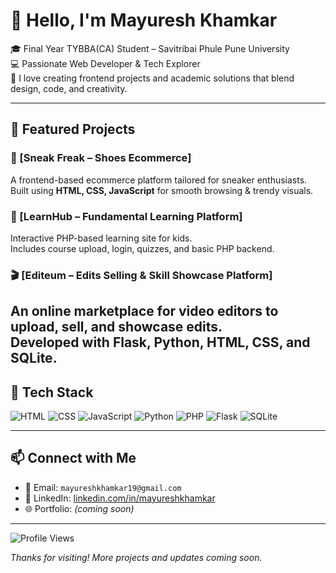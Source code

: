 # 👋 Hello, I'm Mayuresh Khamkar

🎓 Final Year TYBBA(CA) Student – Savitribai Phule Pune University  
💻 Passionate Web Developer & Tech Explorer  
🚀 I love creating frontend projects and academic solutions that blend design, code, and creativity.

---

## 💼 Featured Projects

### 👟 [Sneak Freak – Shoes Ecommerce]
A frontend-based ecommerce platform tailored for sneaker enthusiasts.  
Built using **HTML, CSS, JavaScript** for smooth browsing & trendy visuals.

### 📘 [LearnHub – Fundamental Learning Platform]
Interactive PHP-based learning site for kids.  
Includes course upload, login, quizzes, and basic PHP backend.

### 🎬 [Editeum – Edits Selling & Skill Showcase Platform]
An online marketplace for video editors to upload, sell, and showcase edits.  
Developed with **Flask, Python, HTML, CSS**, and **SQLite**.
---

## 🧰 Tech Stack

![HTML](https://img.shields.io/badge/-HTML5-E34F26?logo=html5&logoColor=white)
![CSS](https://img.shields.io/badge/-CSS3-1572B6?logo=css3)
![JavaScript](https://img.shields.io/badge/-JavaScript-F7DF1E?logo=javascript&logoColor=black)
![Python](https://img.shields.io/badge/-Python-3776AB?logo=python&logoColor=white)
![PHP](https://img.shields.io/badge/-PHP-777BB4?logo=php&logoColor=white)
![Flask](https://img.shields.io/badge/-Flask-000000?logo=flask&logoColor=white)
![SQLite](https://img.shields.io/badge/-SQLite-003B57?logo=sqlite&logoColor=white)

---

## 📫 Connect with Me

- 📧 Email: `mayureshkhamkar19@gmail.com`
- 🔗 LinkedIn: [linkedin.com/in/mayureshkhamkar](www.linkedin.com/in/mayuresh-khamkar-2a974232a)
- 🌐 Portfolio: *(coming soon)*

---

![Profile Views](https://komarev.com/ghpvc/?username=MayureshKhamkar&style=flat-square&color=blue)

*Thanks for visiting! More projects and updates coming soon.*
